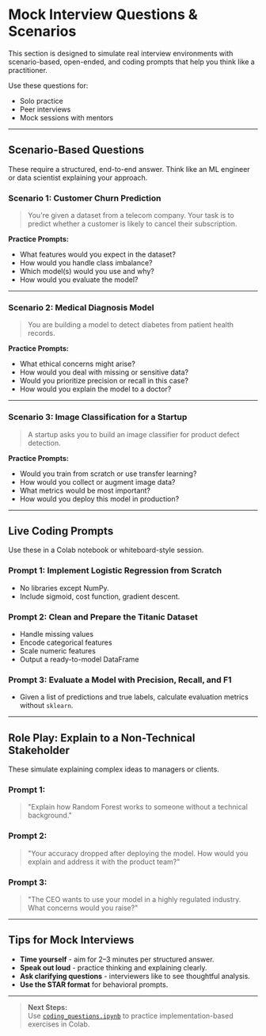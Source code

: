 # Mock Interview Questions & Scenarios

This section is designed to simulate real interview environments with scenario-based, open-ended, and coding prompts that help you think like a practitioner.

Use these questions for:
- Solo practice
- Peer interviews
- Mock sessions with mentors

---

## Scenario-Based Questions

These require a structured, end-to-end answer. Think like an ML engineer or data scientist explaining your approach.

### Scenario 1: Customer Churn Prediction
> You're given a dataset from a telecom company. Your task is to predict whether a customer is likely to cancel their subscription.

**Practice Prompts:**
- What features would you expect in the dataset?
- How would you handle class imbalance?
- Which model(s) would you use and why?
- How would you evaluate the model?

---

### Scenario 2: Medical Diagnosis Model
> You are building a model to detect diabetes from patient health records.

**Practice Prompts:**
- What ethical concerns might arise?
- How would you deal with missing or sensitive data?
- Would you prioritize precision or recall in this case?
- How would you explain the model to a doctor?

---

### Scenario 3: Image Classification for a Startup
> A startup asks you to build an image classifier for product defect detection.

**Practice Prompts:**
- Would you train from scratch or use transfer learning?
- How would you collect or augment image data?
- What metrics would be most important?
- How would you deploy this model in production?

---

## Live Coding Prompts

Use these in a Colab notebook or whiteboard-style session.

### Prompt 1: Implement Logistic Regression from Scratch
- No libraries except NumPy.
- Include sigmoid, cost function, gradient descent.

### Prompt 2: Clean and Prepare the Titanic Dataset
- Handle missing values
- Encode categorical features
- Scale numeric features
- Output a ready-to-model DataFrame

### Prompt 3: Evaluate a Model with Precision, Recall, and F1
- Given a list of predictions and true labels, calculate evaluation metrics without `sklearn`.

---

## Role Play: Explain to a Non-Technical Stakeholder

These simulate explaining complex ideas to managers or clients.

### Prompt 1:
> "Explain how Random Forest works to someone without a technical background."

### Prompt 2:
> "Your accuracy dropped after deploying the model. How would you explain and address it with the product team?"

### Prompt 3:
> "The CEO wants to use your model in a highly regulated industry. What concerns would you raise?"

---

## Tips for Mock Interviews

- **Time yourself** - aim for 2–3 minutes per structured answer.
- **Speak out loud** - practice thinking and explaining clearly.
- **Ask clarifying questions** - interviewers like to see thoughtful analysis.
- **Use the STAR format** for behavioral prompts.

---

> **Next Steps:**  
Use [`coding_questions.ipynb`](./coding_questions.ipynb) to practice implementation-based exercises in Colab.
